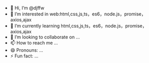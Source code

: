 - 👋 Hi, I’m @djffw
- 👀 I’m interested in web:html,css,js,ts，es6，node.js，promise，axios,ajax
- 🌱 I’m currently learning html,css,js,ts，es6，node.js，promise，axios,ajax
- 💞️ I’m looking to collaborate on ...
- 📫 How to reach me ...
- 😄 Pronouns: ...
- ⚡ Fun fact: ...

<!---
djffw/djffw is a ✨ special ✨ repository because its `README.md` (this file) appears on your GitHub profile.
You can click the Preview link to take a look at your changes.
--->
